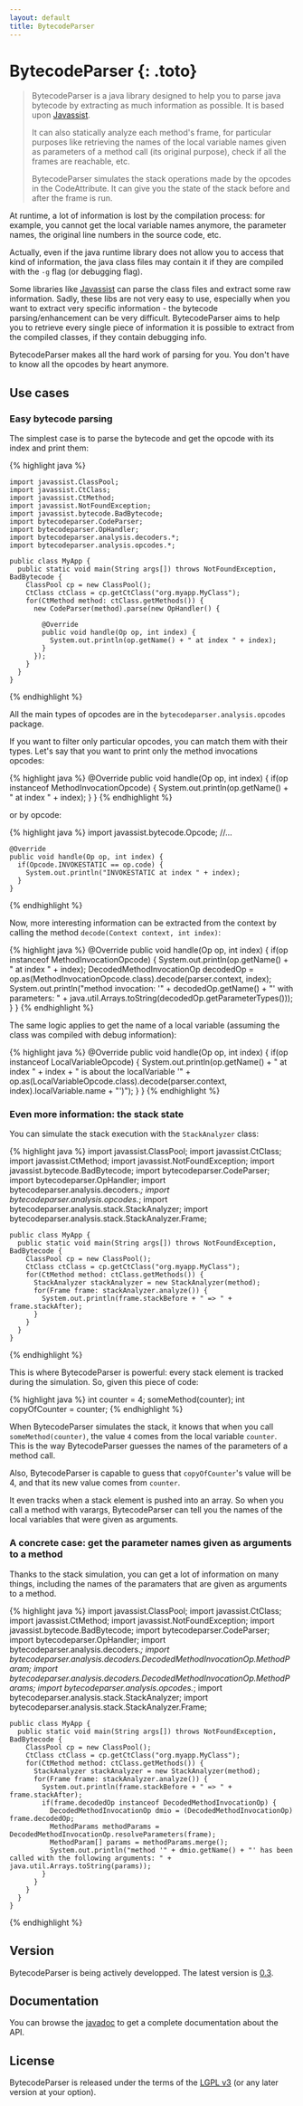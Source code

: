 ```yaml
---
layout: default
title: BytecodeParser
---
```


# BytecodeParser {: .toto}

> BytecodeParser is a java library designed to help you to parse java bytecode
> by extracting as much information as possible.
> It is based upon [Javassist](http://www.csg.is.titech.ac.jp/~chiba/javassist/).
>
> It can also statically analyze each method's frame, for particular purposes like
> retrieving the names of the local variable names given as parameters of a method call
> (its original purpose), check if all the frames are reachable, etc.
>
> BytecodeParser simulates the stack operations made by the opcodes in the CodeAttribute.
> It can give you the state of the stack before and after the frame is run.

At runtime, a lot of information is lost by the compilation process: for example, you cannot get the local variable names anymore, the parameter names, the original line numbers in the source code, etc.

Actually, even if the java runtime library does not allow you to access that kind of information, the java class files may contain it if they are compiled with the ```-g``` flag (or debugging flag).

Some libraries like [Javassist](http://www.csg.is.titech.ac.jp/~chiba/javassist/) can parse the class files and extract some raw information. Sadly, these libs are not very easy to use, especially when you want to extract very specific information - the bytecode parsing/enhancement can be very difficult. BytecodeParser aims to help you to retrieve every single piece of information it is possible to extract from the compiled classes, if they contain debugging info.

BytecodeParser makes all the hard work of parsing for you. You don't have to know all the opcodes by heart anymore.

## Use cases
### Easy bytecode parsing

The simplest case is to parse the bytecode and get the opcode with its index and print them:

{% highlight java %}

    import javassist.ClassPool;
    import javassist.CtClass;
    import javassist.CtMethod;
    import javassist.NotFoundException;
    import javassist.bytecode.BadBytecode;
    import bytecodeparser.CodeParser;
    import bytecodeparser.OpHandler;
    import bytecodeparser.analysis.decoders.*;
    import bytecodeparser.analysis.opcodes.*;

    public class MyApp {
      public static void main(String args[]) throws NotFoundException, BadBytecode {
        ClassPool cp = new ClassPool();
        CtClass ctClass = cp.getCtClass("org.myapp.MyClass");
        for(CtMethod method: ctClass.getMethods()) {
          new CodeParser(method).parse(new OpHandler() {
            
            @Override
            public void handle(Op op, int index) {
              System.out.println(op.getName() + " at index " + index);
            }
          });
        }
      }
    }

{% endhighlight %}

All the main types of opcodes are in the ```bytecodeparser.analysis.opcodes``` package.

If you want to filter only particular opcodes, you can match them with their types. Let's say that you want to print only the method invocations opcodes:

{% highlight java %}
    @Override
    public void handle(Op op, int index) {
      if(op instanceof MethodInvocationOpcode) {
        System.out.println(op.getName() + " at index " + index);
      }
    }
{% endhighlight %}

or by opcode:

{% highlight java %}
    import javassist.bytecode.Opcode;
    //...

    @Override
    public void handle(Op op, int index) {
      if(Opcode.INVOKESTATIC == op.code) {
        System.out.println("INVOKESTATIC at index " + index);
      }
    }
{% endhighlight %}

Now, more interesting information can be extracted from the context by calling the method ```decode(Context context, int index)```:

{% highlight java %}
    @Override
    public void handle(Op op, int index) {
      if(op instanceof MethodInvocationOpcode) {
        System.out.println(op.getName() + " at index " + index);
        DecodedMethodInvocationOp decodedOp = op.as(MethodInvocationOpcode.class).decode(parser.context, index);
        System.out.println("method invocation: '" + 
          decodedOp.getName() +
          "' with parameters: " +
          java.util.Arrays.toString(decodedOp.getParameterTypes()));
      }
    }
{% endhighlight %}

The same logic applies to get the name of a local variable (assuming the class was compiled with debug information):

{% highlight java %}
    @Override
    public void handle(Op op, int index) {
      if(op instanceof LocalVariableOpcode) {
        System.out.println(op.getName() + " at index " + index + " is about the localVariable '" +
        op.as(LocalVariableOpcode.class).decode(parser.context, index).localVariable.name + "')");
      }
    }
{% endhighlight %}

### Even more information: the stack state

You can simulate the stack execution with the ```StackAnalyzer``` class:

{% highlight java %}
    import javassist.ClassPool;
    import javassist.CtClass;
    import javassist.CtMethod;
    import javassist.NotFoundException;
    import javassist.bytecode.BadBytecode;
    import bytecodeparser.CodeParser;
    import bytecodeparser.OpHandler;
    import bytecodeparser.analysis.decoders.*;
    import bytecodeparser.analysis.opcodes.*;
    import bytecodeparser.analysis.stack.StackAnalyzer;
    import bytecodeparser.analysis.stack.StackAnalyzer.Frame;

    public class MyApp {
      public static void main(String args[]) throws NotFoundException, BadBytecode {
        ClassPool cp = new ClassPool();
        CtClass ctClass = cp.getCtClass("org.myapp.MyClass");
        for(CtMethod method: ctClass.getMethods()) {
          StackAnalyzer stackAnalyzer = new StackAnalyzer(method);
          for(Frame frame: stackAnalyzer.analyze()) {
            System.out.println(frame.stackBefore + " => " + frame.stackAfter);
          }
        }
      }
    }
{% endhighlight %}

This is where BytecodeParser is powerful: every stack element is tracked during the simulation. So, given this piece of code:

{% highlight java %}
    int counter = 4;
    someMethod(counter);
    int copyOfCounter = counter;
{% endhighlight %}

When BytecodeParser simulates the stack, it knows that when you call ```someMethod(counter)```, the value ```4``` comes from the local variable ```counter```. This is the way BytecodeParser guesses the names of the parameters of a method call.

Also, BytecodeParser is capable to guess that ```copyOfCounter```'s value will be 4, and that its new value comes from ```counter```.

It even tracks when a stack element is pushed into an array. So when you call a method with varargs, BytecodeParser can tell you the names of the local variables that were given as arguments.

### A concrete case: get the parameter names given as arguments to a method

Thanks to the stack simulation, you can get a lot of information on many things, including the names of the paramaters that are given as arguments to a method.

{% highlight java %}
    import javassist.ClassPool;
    import javassist.CtClass;
    import javassist.CtMethod;
    import javassist.NotFoundException;
    import javassist.bytecode.BadBytecode;
    import bytecodeparser.CodeParser;
    import bytecodeparser.OpHandler;
    import bytecodeparser.analysis.decoders.*;
    import bytecodeparser.analysis.decoders.DecodedMethodInvocationOp.MethodParam;
    import bytecodeparser.analysis.decoders.DecodedMethodInvocationOp.MethodParams;
    import bytecodeparser.analysis.opcodes.*;
    import bytecodeparser.analysis.stack.StackAnalyzer;
    import bytecodeparser.analysis.stack.StackAnalyzer.Frame;

    public class MyApp {
      public static void main(String args[]) throws NotFoundException, BadBytecode {
        ClassPool cp = new ClassPool();
        CtClass ctClass = cp.getCtClass("org.myapp.MyClass");
        for(CtMethod method: ctClass.getMethods()) {
          StackAnalyzer stackAnalyzer = new StackAnalyzer(method);
          for(Frame frame: stackAnalyzer.analyze()) {
            System.out.println(frame.stackBefore + " => " + frame.stackAfter);
            if(frame.decodedOp instanceof DecodedMethodInvocationOp) {
              DecodedMethodInvocationOp dmio = (DecodedMethodInvocationOp) frame.decodedOp;
              MethodParams methodParams = DecodedMethodInvocationOp.resolveParameters(frame);
              MethodParam[] params = methodParams.merge();
              System.out.println("method '" + dmio.getName() + "' has been called with the following arguments: " + java.util.Arrays.toString(params));
            }
          }
        }
      }
    }
{% endhighlight %}

## Version
BytecodeParser is being actively developped. The latest version is [0.3](https://github.com/sgodbillon/BytecodeParser/zipball/v0.3).

## Documentation

You can browse the [javadoc](api/index.html) to get a complete documentation about the API.

## License

BytecodeParser is released under the terms of the [LGPL v3](http://www.gnu.org/licenses/lgpl.html) (or any later version at your option).
